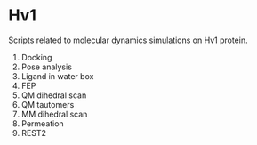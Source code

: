 
# Hv1
Scripts related to molecular dynamics simulations on Hv1 protein.
1. Docking
2. Pose analysis
3. Ligand in water box
4. FEP
5. QM dihedral scan
6. QM tautomers
7. MM dihedral scan
8. Permeation
9. REST2

